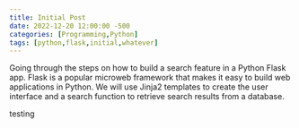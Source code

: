 ```yaml
---
title: Initial Post
date: 2022-12-20 12:00:00 -500
categories: [Programming,Python]
tags: [python,flask,initial,whatever]
---
```


Going through the steps on how to build a search feature in a Python Flask app. Flask is a popular microweb framework that makes it easy to build web applications in Python. We will use Jinja2 templates to create the user interface and a search function to retrieve search results from a database.

testing